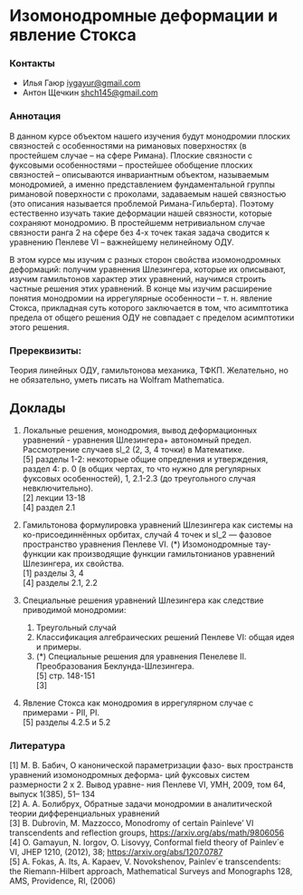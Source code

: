 # Изомонодромные деформации и явление Стокса

### Контакты
* Илья Гаюр <iygayur@gmail.com>  
* Антон Щечкин <shch145@gmail.com>

### Аннотация
В данном курсе объектом нашего изучения будут монодромии плоских связностей с особенностями на римановых поверхностях (в простейшем случае – на сфере Римана). Плоские связности с фуксовыми особенностями –  простейшее обобщение плоских связностей – описываются инвариантным объектом, называемым монодромией, а именно представлением фундаментальной группы римановой поверхности с проколами, задаваемым нашей связностью (это описания называется проблемой Римана-Гильберта). Поэтому естественно изучать такие деформации нашей связности, которые сохраняют монодромию. В простейшемм нетривиальном случае связности ранга 2 на сфере без 4-х точек такая задача сводится к уравнению Пенлеве VI – важнейшему нелинейному ОДУ.  

В этом курсе мы изучим с разных сторон свойства изомонодромных деформаций: получим уравнения Шлезингера, которые их описывают, изучим гамильтонов характер этих уравнений, научимся строить частные решения этих уравнений. В конце мы изучим расширение понятия монодромии на иррегулярные особенности – т. н. явление Стокса, прикладная суть которого заключается в том, что асимптотика предела от общего решения ОДУ не совпадает с пределом асимптотики этого решения.  

### Пререквизиты:
Теория линейных ОДУ, гамильтонова механика, ТФКП. Желательно, но не обязательно, уметь писать на Wolfram Mathematica.

## Доклады

1. Локальные решения, монодромия, вывод деформационных уравнений - уравнения Шлезингера+ автономный предел. Рассмотрение случаев sl_2 (2, 3, 4 точки) в Математике.  
[5] разделы 1-2: некоторые общие опредления и утверждения, раздел 4: p. 0 (в общих чертах, то что нужно для регулярных фуксовых особенностей), 1, 2.1-2.3 (до треугольного случая невключительно).  
[2] лекции 13-18  
[4] раздел 2.1  

2. Гамильтонова формулировка уравнений Шлезингера как системы на ко-присоединнённых орбитах, случай 4 точек и sl_2 — фазовое пространство уравнения Пенлеве VI. (\*) Изомонодромные тау-функции как производящие функции гамильтонианов уравнений Шлезингера, их свойства.  
[1] разделы 3, 4  
[4] разделы 2.1, 2.2  

3. Специальные решения уравнений Шлезингера как следствие приводимой монодромии: 
	1. Треугольный случай 
	2. Классификация алгебраических решений Пенлеве VI: общая идея и примеры.  
	3. (\*) Специальные решения для уравнения Пенелеве II. Преобразования Беклунда-Шлезингера.    
[5]  стр. 148-151  
[3]  

4. Явление Стокса как монодромия в иррегулярном случае с примерами - PII, PI.  
[5] разделы 4.2.5 и 5.2  

### Литература
[1] М. В. Бабич, О канонической параметризации фазо- вых пространств уравнений изомонодромных деформа- ций фуксовых систем размерности 2 x 2. Вывод уравне- ния Пенлеве VI,
УМН, 2009, том 64, выпуск 1(385), 51– 134  
[2] А. А. Болибрух, Обратные задачи монодромии в аналитической теории дифференциальных уравнений  
[3] B. Dubrovin, M. Mazzocco, Monodromy of certain Painleve’ VI transcendents and reflection groups, https://arxiv.org/abs/math/9806056  
[4] O. Gamayun, N. Iorgov, O. Lisovyy, Conformal field theory of Painlev´e VI, JHEP 1210, (2012), 38; https://arxiv.org/abs/1207.0787  
[5] A. Fokas, A. Its, A. Kapaev, V. Novokshenov, Painlev´e transcendents: the Riemann-Hilbert approach, Mathematical Surveys and Monographs 128, AMS, Providence, RI, (2006)  
